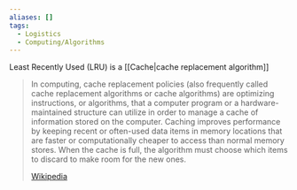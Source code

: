 ```yaml
---
aliases: []
tags:
  - Logistics
  - Computing/Algorithms
---
```


Least Recently Used (LRU) is a [[Cache|cache replacement algorithm]]

> In computing, cache replacement policies (also frequently called cache replacement algorithms or cache algorithms) are optimizing instructions, or algorithms, that a computer program or a hardware-maintained structure can utilize in order to manage a cache of information stored on the computer. Caching improves performance by keeping recent or often-used data items in memory locations that are faster or computationally cheaper to access than normal memory stores. When the cache is full, the algorithm must choose which items to discard to make room for the new ones.
>
> [Wikipedia](https://en.wikipedia.org/wiki/Cache%20replacement%20policies)
